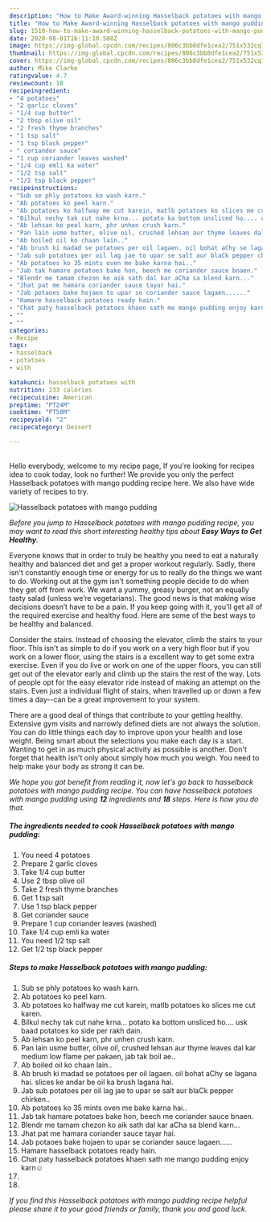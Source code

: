 ```yaml
---
description: "How to Make Award-winning Hasselback potatoes with mango pudding"
title: "How to Make Award-winning Hasselback potatoes with mango pudding"
slug: 1510-how-to-make-award-winning-hasselback-potatoes-with-mango-pudding
date: 2020-08-01T16:11:10.508Z
image: https://img-global.cpcdn.com/recipes/806c3bb8dfe1cea2/751x532cq70/hasselback-potatoes-with-mango-pudding-recipe-main-photo.jpg
thumbnail: https://img-global.cpcdn.com/recipes/806c3bb8dfe1cea2/751x532cq70/hasselback-potatoes-with-mango-pudding-recipe-main-photo.jpg
cover: https://img-global.cpcdn.com/recipes/806c3bb8dfe1cea2/751x532cq70/hasselback-potatoes-with-mango-pudding-recipe-main-photo.jpg
author: Mike Clarke
ratingvalue: 4.7
reviewcount: 10
recipeingredient:
- "4 potatoes"
- "2 garlic cloves"
- "1/4 cup butter"
- "2 tbsp olive oil"
- "2 fresh thyme branches"
- "1 tsp salt"
- "1 tsp black pepper"
- " coriander sauce"
- "1 cup coriander leaves washed"
- "1/4 cup emli ka water"
- "1/2 tsp salt"
- "1/2 tsp black pepper"
recipeinstructions:
- "Sub se phly potatoes ko wash karn."
- "Ab potatoes ko peel karn."
- "Ab potatoes ko halfway me cut karein, matlb potatoes ko slices me cut karen."
- "Bilkul nechy tak cut nahe krna... potato ka bottom unsliced ho.... usk baad potatoes ko side per rakh dain."
- "Ab lehsan ko peel karn, phr unhen crush karn."
- "Pan lain usme butter, olive oil, crushed lehsan aur thyme leaves dal kar medium low flame per pakaen, jab tak boil ae.."
- "Ab boiled oil ko chaan lain.."
- "Ab brush ki madad se potatoes per oil lagaen. oil bohat aChy se lagana hai. slices ke andar be oil ka brush lagana hai."
- "Jab sub potatoes per oil lag jae to upar se salt aur blaCk pepper chirken.."
- "Ab potatoes ko 35 mints oven me bake karna hai.."
- "Jab tak hamare potatoes bake hon, beech me coriander sauce bnaen."
- "Blendr me tamam chezon ko aik sath dal kar aCha sa blend karn..."
- "Jhat pat me hamara coriander sauce tayar hai."
- "Jab potaoes bake hojaen to upar se coriander sauce lagaen......"
- "Hamare hasselback potatoes ready hain."
- "Chat paty hasselback potatoes khaen sath me mango pudding enjoy karn☺"
- ""
- ""
categories:
- Recipe
tags:
- hasselback
- potatoes
- with

katakunci: hasselback potatoes with 
nutrition: 233 calories
recipecuisine: American
preptime: "PT24M"
cooktime: "PT50M"
recipeyield: "2"
recipecategory: Dessert

---
```

<br>
Hello everybody, welcome to my recipe page, If you're looking for recipes idea to cook today, look no further! We provide you only the perfect Hasselback potatoes with mango pudding recipe here. We also have wide variety of recipes to try.
<br>


![Hasselback potatoes with mango pudding](https://img-global.cpcdn.com/recipes/806c3bb8dfe1cea2/751x532cq70/hasselback-potatoes-with-mango-pudding-recipe-main-photo.jpg)

<i>Before you jump to Hasselback potatoes with mango pudding recipe, you may want to read this short interesting healthy tips about <strong>Easy Ways to Get Healthy</strong>.</i>

Everyone knows that in order to truly be healthy you need to eat a naturally healthy and balanced diet and get a proper workout regularly. Sadly, there isn't constantly enough time or energy for us to really do the things we want to do. Working out at the gym isn't something people decide to do when they get off from work. We want a yummy, greasy burger, not an equally tasty salad (unless we’re vegetarians). The good news is that making wise decisions doesn’t have to be a pain. If you keep going with it, you'll get all of the required exercise and healthy food. Here are some of the best ways to be healthy and balanced.

Consider the stairs. Instead of choosing the elevator, climb the stairs to your floor. This isn't as simple to do if you work on a very high floor but if you work on a lower floor, using the stairs is a excellent way to get some extra exercise. Even if you do live or work on one of the upper floors, you can still get out of the elevator early and climb up the stairs the rest of the way. Lots of people opt for the easy elevator ride instead of making an attempt on the stairs. Even just a individual flight of stairs, when travelled up or down a few times a day--can be a great improvement to your system. 

There are a good deal of things that contribute to your getting healthy. Extensive gym visits and narrowly defined diets are not always the solution. You can do little things each day to improve upon your health and lose weight. Being smart about the selections you make each day is a start. Wanting to get in as much physical activity as possible is another. Don't forget that health isn't only about simply how much you weigh. You need to help make your body as strong it can be. 


<i>We hope you got benefit from reading it, now let's go back to hasselback potatoes with mango pudding recipe. You can have hasselback potatoes with mango pudding using <strong>12</strong> ingredients and <strong>18</strong> steps. Here is how you do that.
</i>

##### The ingredients needed to cook Hasselback potatoes with mango pudding:

1. You need 4 potatoes
1. Prepare 2 garlic cloves
1. Take 1/4 cup butter
1. Use 2 tbsp olive oil
1. Take 2 fresh thyme branches
1. Get 1 tsp salt
1. Use 1 tsp black pepper
1. Get  coriander sauce
1. Prepare 1 cup coriander leaves (washed)
1. Take 1/4 cup emli ka water
1. You need 1/2 tsp salt
1. Get 1/2 tsp black pepper


##### Steps to make Hasselback potatoes with mango pudding:

1. Sub se phly potatoes ko wash karn.
1. Ab potatoes ko peel karn.
1. Ab potatoes ko halfway me cut karein, matlb potatoes ko slices me cut karen.
1. Bilkul nechy tak cut nahe krna... potato ka bottom unsliced ho.... usk baad potatoes ko side per rakh dain.
1. Ab lehsan ko peel karn, phr unhen crush karn.
1. Pan lain usme butter, olive oil, crushed lehsan aur thyme leaves dal kar medium low flame per pakaen, jab tak boil ae..
1. Ab boiled oil ko chaan lain..
1. Ab brush ki madad se potatoes per oil lagaen. oil bohat aChy se lagana hai. slices ke andar be oil ka brush lagana hai.
1. Jab sub potatoes per oil lag jae to upar se salt aur blaCk pepper chirken..
1. Ab potatoes ko 35 mints oven me bake karna hai..
1. Jab tak hamare potatoes bake hon, beech me coriander sauce bnaen.
1. Blendr me tamam chezon ko aik sath dal kar aCha sa blend karn...
1. Jhat pat me hamara coriander sauce tayar hai.
1. Jab potaoes bake hojaen to upar se coriander sauce lagaen......
1. Hamare hasselback potatoes ready hain.
1. Chat paty hasselback potatoes khaen sath me mango pudding enjoy karn☺
1. 
1. 


<i>If you find this Hasselback potatoes with mango pudding recipe helpful please share it to your good friends or family, thank you and good luck.</i>
